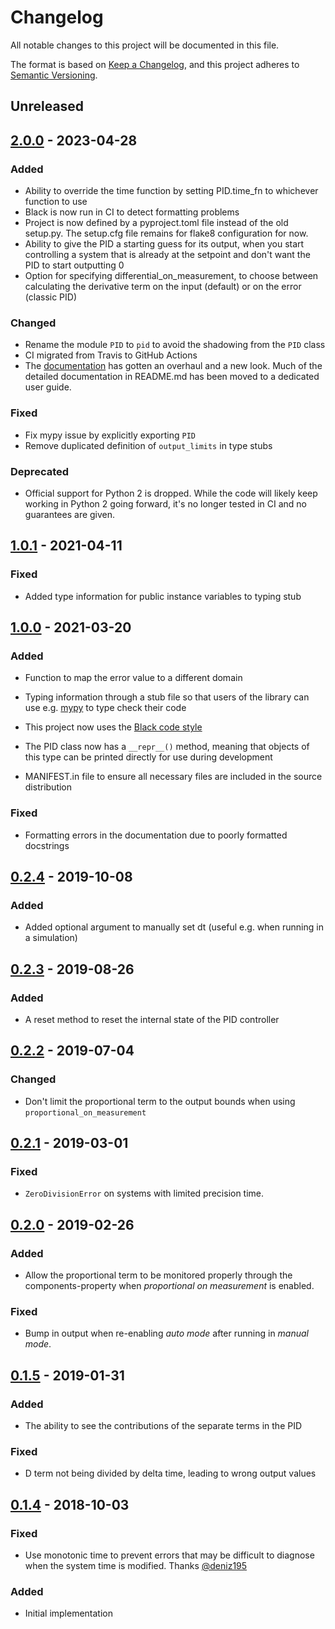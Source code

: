 # Changelog

All notable changes to this project will be documented in this file.

The format is based on [Keep a Changelog](https://keepachangelog.com/en/1.0.0/),
and this project adheres to [Semantic Versioning](https://semver.org/spec/v2.0.0.html).

## Unreleased

## [2.0.0] - 2023-04-28

### Added

- Ability to override the time function by setting PID.time_fn to whichever function to use
- Black is now run in CI to detect formatting problems
- Project is now defined by a pyproject.toml file instead of the old setup.py. The setup.cfg file remains for flake8 configuration for now.
- Ability to give the PID a starting guess for its output, when you start controlling a system that is already at the setpoint and don't want the PID to start outputting 0
- Option for specifying differential_on_measurement, to choose between calculating the derivative term on the input (default) or on the error (classic PID)

### Changed

- Rename the module `PID` to `pid` to avoid the shadowing from the `PID` class
- CI migrated from Travis to GitHub Actions
- The [documentation](https://simple-pid.readthedocs.io/) has gotten an overhaul and a new look. Much of the detailed documentation in README.md has been moved to a dedicated user guide.

### Fixed

- Fix mypy issue by explicitly exporting `PID`
- Remove duplicated definition of `output_limits` in type stubs

### Deprecated

- Official support for Python 2 is dropped. While the code will likely keep working in Python 2 going forward, it's no longer tested in CI and no guarantees are given.

## [1.0.1] - 2021-04-11

### Fixed

- Added type information for public instance variables to typing stub

## [1.0.0] - 2021-03-20

### Added

- Function to map the error value to a different domain

- Typing information through a stub file so that users of the library can use e.g.
  [mypy](https://github.com/python/mypy) to type check their code

- This project now uses the [Black code style](https://github.com/psf/black)

- The PID class now has a `__repr__()` method, meaning that objects of this type can be printed
  directly for use during development
  
- MANIFEST.in file to ensure all necessary files are included in the source distribution

### Fixed

- Formatting errors in the documentation due to poorly formatted docstrings

## [0.2.4] - 2019-10-08

### Added

- Added optional argument to manually set dt (useful e.g. when running in a simulation)

## [0.2.3] - 2019-08-26

### Added

- A reset method to reset the internal state of the PID controller

## [0.2.2] - 2019-07-04

### Changed

- Don't limit the proportional term to the output bounds when using `proportional_on_measurement`

## [0.2.1] - 2019-03-01

### Fixed

- `ZeroDivisionError` on systems with limited precision time.

## [0.2.0] - 2019-02-26

### Added

- Allow the proportional term to be monitored properly through the components-property when
  _proportional on measurement_ is enabled.

### Fixed

- Bump in output when re-enabling _auto mode_ after running in _manual mode_.

## [0.1.5] - 2019-01-31

### Added

- The ability to see the contributions of the separate terms in the PID

### Fixed

- D term not being divided by delta time, leading to wrong output values

## [0.1.4] - 2018-10-03

### Fixed

- Use monotonic time to prevent errors that may be difficult to diagnose when the system time is
  modified. Thanks [@deniz195](https://github.com/m-lundberg/simple-pid/issues/1)

### Added

- Initial implementation

[Unreleased]: https://github.com/m-lundberg/simple-pid/compare/v2.0.0...HEAD
[2.0.0]: https://github.com/m-lundberg/simple-pid/compare/v1.0.1...v2.0.0
[1.0.1]: https://github.com/m-lundberg/simple-pid/compare/v1.0.0...v1.0.1
[1.0.0]: https://github.com/m-lundberg/simple-pid/compare/v0.2.4...v1.0.0
[0.2.4]: https://github.com/m-lundberg/simple-pid/compare/v0.2.3...v0.2.4
[0.2.3]: https://github.com/m-lundberg/simple-pid/compare/v0.2.2...v0.2.3
[0.2.2]: https://github.com/m-lundberg/simple-pid/compare/v0.2.1...v0.2.2
[0.2.1]: https://github.com/m-lundberg/simple-pid/compare/v0.2.0...v0.2.1
[0.2.0]: https://github.com/m-lundberg/simple-pid/compare/v0.1.5...v0.2.0
[0.1.5]: https://github.com/m-lundberg/simple-pid/compare/v0.1.4...v0.1.5
[0.1.4]: https://github.com/m-lundberg/simple-pid/releases/tag/v0.1.4

